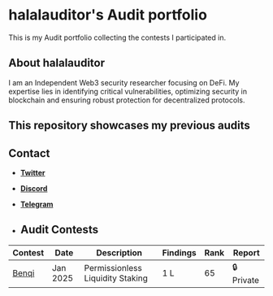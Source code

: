# halalauditor's Audit portfolio

This is my Audit portfolio collecting the contests I participated in.

## About halalauditor
I am an Independent Web3 security researcher focusing on DeFi.
 My expertise lies in identifying critical vulnerabilities, optimizing security in blockchain  and ensuring robust protection for decentralized protocols.

 ## This repository showcases my previous audits

 ## Contact 
 - **[Twitter](https://twitter.com/halalauditor)**
 - **[Discord](https://discord.com/users/https://discord.com/channels/@me)**
 -  **[Telegram](https://t.me/halalauditor)**

 -  ## Audit Contests
     

| Contest  | Date      | Description                      | Findings | Rank | Report  |
|----------|----------|----------------------------------|----------|------|---------|
| [Benqi](https://codehawks.cyfrin.io/c/2025-01-benqi)  | Jan 2025 | Permissionless Liquidity Staking | 1 L | 65 | 🔒 Private |

  


